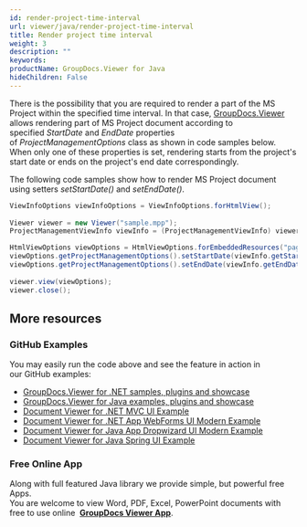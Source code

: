 ```yaml
---
id: render-project-time-interval
url: viewer/java/render-project-time-interval
title: Render project time interval
weight: 3
description: ""
keywords: 
productName: GroupDocs.Viewer for Java
hideChildren: False
---
```

There is the possibility that you are required to render a part of the MS Project within the specified time interval. In that case, [GroupDocs.Viewer](https://products.groupdocs.com/viewer/java) allows rendering part of MS Project document according to specified *StartDate* and *EndDate* properties of *ProjectManagementOptions* class as shown in code samples below. When only one of these properties is set, rendering starts from the project's start date or ends on the project's end date correspondingly.

The following code samples show how to render MS Project document using setters *setStartDate()* and *setEndDate()*.

```java  
ViewInfoOptions viewInfoOptions = ViewInfoOptions.forHtmlView();
 
Viewer viewer = new Viewer("sample.mpp");
ProjectManagementViewInfo viewInfo = (ProjectManagementViewInfo) viewer.getViewInfo(viewInfoOptions);

HtmlViewOptions viewOptions = HtmlViewOptions.forEmbeddedResources("page_{0}.html");
viewOptions.getProjectManagementOptions().setStartDate(viewInfo.getStartDate());
viewOptions.getProjectManagementOptions().setEndDate(viewInfo.getEndDate());
 
viewer.view(viewOptions);
viewer.close();
```

## More resources
### GitHub Examples
You may easily run the code above and see the feature in action in our GitHub examples:
*   [GroupDocs.Viewer for .NET samples, plugins and showcase](https://github.com/groupdocs-viewer/GroupDocs.Viewer-for-.NET)    
*   [GroupDocs.Viewer for Java examples, plugins and showcase](https://github.com/groupdocs-viewer/GroupDocs.Viewer-for-Java)    
*   [Document Viewer for .NET MVC UI Example](https://github.com/groupdocs-viewer/GroupDocs.Viewer-for-.NET-MVC)    
*   [Document Viewer for .NET App WebForms UI Modern Example](https://github.com/groupdocs-viewer/GroupDocs.Viewer-for-.NET-WebForms)    
*   [Document Viewer for Java App Dropwizard UI Modern Example](https://github.com/groupdocs-viewer/GroupDocs.Viewer-for-Java-Dropwizard)    
*   [Document Viewer for Java Spring UI Example](https://github.com/groupdocs-viewer/GroupDocs.Viewer-for-Java-Spring)
    
### Free Online App
Along with full featured Java library we provide simple, but powerful free Apps.  
You are welcome to view Word, PDF, Excel, PowerPoint documents with free to use online  **[GroupDocs Viewer App](https://products.groupdocs.app/viewer)**.